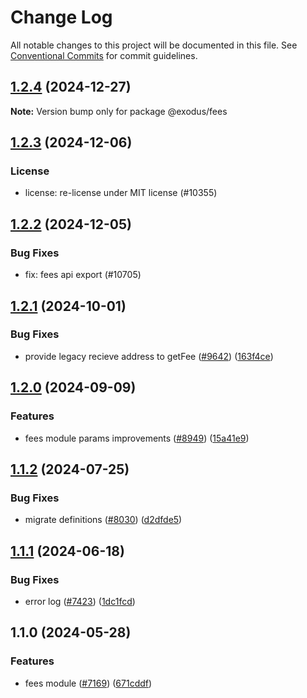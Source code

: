 # Change Log

All notable changes to this project will be documented in this file.
See [Conventional Commits](https://conventionalcommits.org) for commit guidelines.

## [1.2.4](https://github.com/ExodusMovement/exodus-hydra/compare/@exodus/fees@1.2.3...@exodus/fees@1.2.4) (2024-12-27)

**Note:** Version bump only for package @exodus/fees

## [1.2.3](https://github.com/ExodusMovement/exodus-hydra/compare/@exodus/fees@1.2.2...@exodus/fees@1.2.3) (2024-12-06)

### License

- license: re-license under MIT license (#10355)

## [1.2.2](https://github.com/ExodusMovement/exodus-hydra/compare/@exodus/fees@1.2.1...@exodus/fees@1.2.2) (2024-12-05)

### Bug Fixes

- fix: fees api export (#10705)

## [1.2.1](https://github.com/ExodusMovement/exodus-hydra/compare/@exodus/fees@1.2.0...@exodus/fees@1.2.1) (2024-10-01)

### Bug Fixes

- provide legacy recieve address to getFee ([#9642](https://github.com/ExodusMovement/exodus-hydra/issues/9642)) ([163f4ce](https://github.com/ExodusMovement/exodus-hydra/commit/163f4ce2011a814e8fde6b54150627fcc3d31c74))

## [1.2.0](https://github.com/ExodusMovement/exodus-hydra/compare/@exodus/fees@1.1.2...@exodus/fees@1.2.0) (2024-09-09)

### Features

- fees module params improvements ([#8949](https://github.com/ExodusMovement/exodus-hydra/issues/8949)) ([15a41e9](https://github.com/ExodusMovement/exodus-hydra/commit/15a41e9212cc24bca7d75687144f28e8f2fafd7f))

## [1.1.2](https://github.com/ExodusMovement/exodus-hydra/compare/@exodus/fees@1.1.1...@exodus/fees@1.1.2) (2024-07-25)

### Bug Fixes

- migrate definitions ([#8030](https://github.com/ExodusMovement/exodus-hydra/issues/8030)) ([d2dfde5](https://github.com/ExodusMovement/exodus-hydra/commit/d2dfde55dfa843eb52842f64b3aac3a6f9a59069))

## [1.1.1](https://github.com/ExodusMovement/exodus-hydra/compare/@exodus/fees@1.1.0...@exodus/fees@1.1.1) (2024-06-18)

### Bug Fixes

- error log ([#7423](https://github.com/ExodusMovement/exodus-hydra/issues/7423)) ([1dc1fcd](https://github.com/ExodusMovement/exodus-hydra/commit/1dc1fcd4be25d382291e612abafca65a1554488c))

## 1.1.0 (2024-05-28)

### Features

- fees module ([#7169](https://github.com/ExodusMovement/exodus-hydra/issues/7169)) ([671cddf](https://github.com/ExodusMovement/exodus-hydra/commit/671cddf6c6ee54b1c8b60f6c0c5dbfbf29c76894))
